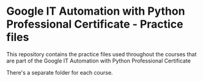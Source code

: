 # Google IT Automation with Python Professional Certificate - Practice files
This repository contains the practice files used throughout the courses that are
part of the Google IT Automation with Python Professional Certificate

There's a separate folder for each course.

